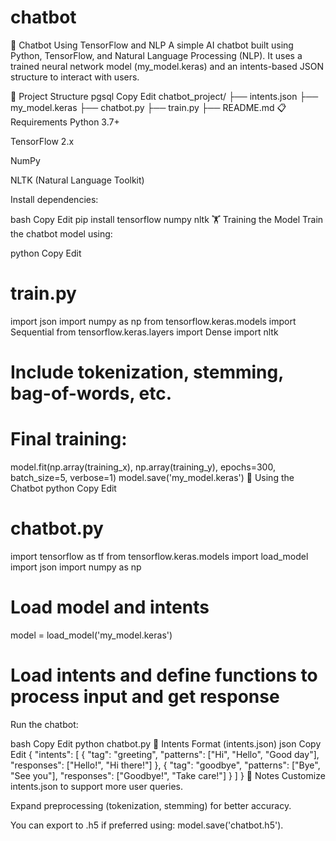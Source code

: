 # chatbot
🤖 Chatbot Using TensorFlow and NLP
A simple AI chatbot built using Python, TensorFlow, and Natural Language Processing (NLP). It uses a trained neural network model (my_model.keras) and an intents-based JSON structure to interact with users.

📂 Project Structure
pgsql
Copy
Edit
chatbot_project/
├── intents.json
├── my_model.keras
├── chatbot.py
├── train.py
├── README.md
📋 Requirements
Python 3.7+

TensorFlow 2.x

NumPy

NLTK (Natural Language Toolkit)

Install dependencies:

bash
Copy
Edit
pip install tensorflow numpy nltk
🏋️ Training the Model
Train the chatbot model using:

python
Copy
Edit
# train.py
import json
import numpy as np
from tensorflow.keras.models import Sequential
from tensorflow.keras.layers import Dense
import nltk
# Include tokenization, stemming, bag-of-words, etc.
# Final training:
model.fit(np.array(training_x), np.array(training_y), epochs=300, batch_size=5, verbose=1)
model.save('my_model.keras')
💬 Using the Chatbot
python
Copy
Edit
# chatbot.py
import tensorflow as tf
from tensorflow.keras.models import load_model
import json
import numpy as np
# Load model and intents
model = load_model('my_model.keras')
# Load intents and define functions to process input and get response
Run the chatbot:

bash
Copy
Edit
python chatbot.py
🧠 Intents Format (intents.json)
json
Copy
Edit
{
  "intents": [
    {
      "tag": "greeting",
      "patterns": ["Hi", "Hello", "Good day"],
      "responses": ["Hello!", "Hi there!"]
    },
    {
      "tag": "goodbye",
      "patterns": ["Bye", "See you"],
      "responses": ["Goodbye!", "Take care!"]
    }
  ]
}
📌 Notes
Customize intents.json to support more user queries.

Expand preprocessing (tokenization, stemming) for better accuracy.

You can export to .h5 if preferred using: model.save('chatbot.h5').


